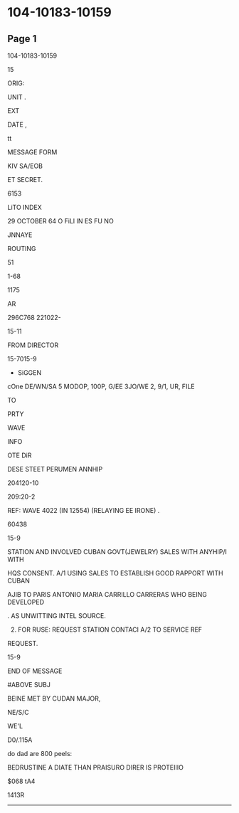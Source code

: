 # 104-10183-10159

## Page 1

104-10183-10159

15

ORIG:

UNIT .

EXT

DATE ,

tt

MESSAGE FORM

KIV SA/EOB

ET SECRET.

6153

LiTO INDEX

29 OCTOBER 64 O FiLl IN ES FU NO

JNNAYE

ROUTING

51

1-68

1175

AR

296C768 221022-

15-11

FROM DIRECTOR

15-7015-9

- SiGGEN

cOne DE/WN/SA 5 MODOP, 100P, G/EE 3JO/WE 2, 9/1, UR, FILE

TO

PRTY

WAVE

INFO

OTE DiR

DESE STEET PERUMEN ANNHIP

204120-10

209:20-2

REF: WAVE 4022 (IN 12554) (RELAYING EE IRONE) .

60438

15-9

STATION AND INVOLVED CUBAN GOVT(JEWELRY) SALES WITH ANYHIP/I WITH

HQS CONSENT. A/1 USING SALES TO ESTABLISH GOOD RAPPORT WITH CUBAN

AJIB TO PARIS ANTONIO MARIA CARRILLO CARRERAS WHO BEING DEVELOPED

. AS UNWITTING INTEL SOURCE.

2. FOR RUSE: REQUEST STATION CONTACI A/2 TO SERVICE REF

REQUEST.

15-9

END OF MESSAGE

#ABOVE SUBJ

BEINE MET BY CUDAN MAJOR,

NE/S/C

WE'L

D0/.115A

do dad are 800 peels:

BEDRUSTINE A DIATE THAN PRAISURO DIRER IS PROTEIIIO

$068 tA4

1413R

---

